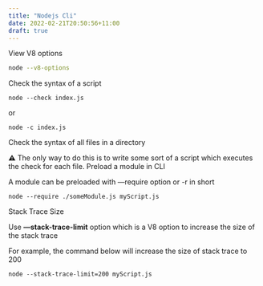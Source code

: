 ```yaml
---
title: "Nodejs Cli"
date: 2022-02-21T20:50:56+11:00
draft: true
---
```


View V8 options

```bash
node --v8-options
```

Check the syntax of a script

```
node --check index.js
```

or

```
node -c index.js
```

Check the syntax of all files in a directory

⚠️ The only way to do this is to write some sort of a script which executes the check for each file.
Preload a module in CLI

A module can be preloaded with —require option or -r in short

```
node --require ./someModule.js myScript.js
```

Stack Trace Size

Use **—stack-trace-limit** option which is a V8 option to increase the size of the stack trace

For example, the command below will increase the size of stack trace to 200

```
node --stack-trace-limit=200 myScript.js
```
